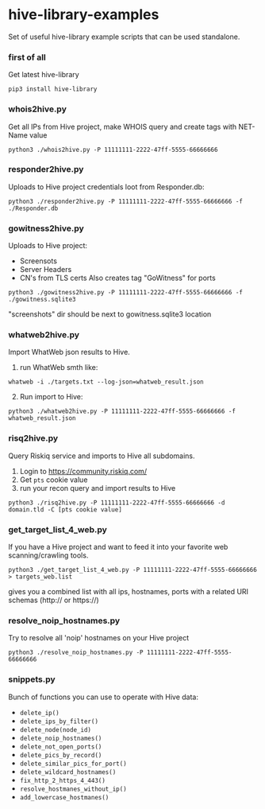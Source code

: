 # hive-library-examples

Set of useful hive-library example scripts that can be used standalone.

### first of all
Get latest hive-library
```
pip3 install hive-library
```

### whois2hive.py

Get all IPs from Hive project, make WHOIS query and create tags with NET-Name value

```
python3 ./whois2hive.py -P 11111111-2222-47ff-5555-66666666
```

### responder2hive.py

Uploads to Hive project credentials loot from Responder.db:
```
python3 ./responder2hive.py -P 11111111-2222-47ff-5555-66666666 -f ./Responder.db
```

### gowitness2hive.py

Uploads to Hive project:
* Screensots
* Server Headers
* CN's from TLS certs
Also creates tag "GoWitness" for ports
```
python3 ./gowitness2hive.py -P 11111111-2222-47ff-5555-66666666 -f ./gowitness.sqlite3
```
"screenshots" dir should be next to gowitness.sqlite3 location

### whatweb2hive.py
Import WhatWeb json results to Hive. 

1) run WhatWeb smth like:
```
whatweb -i ./targets.txt --log-json=whatweb_result.json 
```
2) Run import to Hive:
```
python3 ./whatweb2hive.py -P 11111111-2222-47ff-5555-66666666 -f whatweb_result.json
```

### risq2hive.py
Query Riskiq service and imports to Hive all subdomains.
1) Login to https://community.riskiq.com/
2) Get `pts` cookie value
3) run your recon query and import results to Hive

```
python3 ./risq2hive.py -P 11111111-2222-47ff-5555-66666666 -d domain.tld -C [pts cookie value]
```

### get_target_list_4_web.py

If you have a Hive project and want to feed it into your favorite web scanning/crawling tools.

```
python3 ./get_target_list_4_web.py -P 11111111-2222-47ff-5555-66666666 > targets_web.list
```
gives you a combined list with all ips, hostnames, ports with a related URI schemas (http:// or https://)

### resolve_noip_hostnames.py

Try to resolve all 'noip' hostnames on your Hive project

```
python3 ./resolve_noip_hostnames.py -P 11111111-2222-47ff-5555-66666666
```

### snippets.py
Bunch of functions you can use to operate with Hive data:
* `delete_ip()`
* `delete_ips_by_filter()`
* `delete_node(node_id)`
* `delete_noip_hostnames()`
* `delete_not_open_ports()`
* `delete_pics_by_record()`
* `delete_similar_pics_for_port()`
* `delete_wildcard_hostnames()`
* `fix_http_2_https_4_443()`
* `resolve_hostmanes_without_ip()`
* `add_lowercase_hostmanes()`


